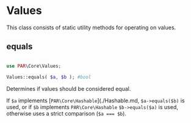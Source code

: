 Values
======

This class consists of static utility methods for operating on values.

equals
------

```php

use PAR\Core\Values;

Values::equals( $a, $b ); #bool
```

Determines if values should be considered equal.
     
If `$a` implements [`PAR\Core\Hashable`](./Hashable.md, `$a->equals($b)` is used, or if `$b` implements `PAR\Core\Hashable` `$b->equals($a)` is used, otherwise uses a strict comparison (`$a === $b`).

